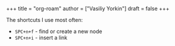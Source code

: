 +++
title = "org-roam"
author = ["Vasiliy Yorkin"]
draft = false
+++

The shortcuts I use most often:

-   `SPC+n+f` - find or create a new node
-   `SPC+n+i` - insert a link
